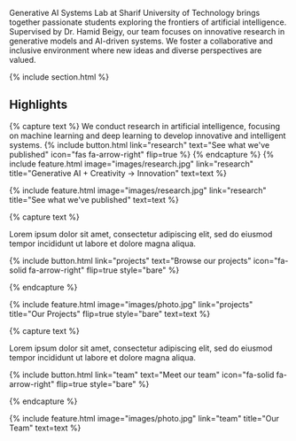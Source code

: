 ---
---

<!-- # sharifisl's Website -->

Generative AI Systems Lab at Sharif University of Technology brings together passionate students exploring the frontiers of artificial intelligence. Supervised by Dr. Hamid Beigy, our team focuses on innovative research in generative models and AI-driven systems. We foster a collaborative and inclusive environment where new ideas and diverse perspectives are valued.

{% include section.html %}

## Highlights

{% capture text %}
We conduct research in artificial intelligence, focusing on machine learning and deep learning to develop innovative and intelligent systems.
{% include button.html link="research" text="See what we've published" icon="fas fa-arrow-right" flip=true %}
{% endcapture %} 
{% include feature.html image="images/research.jpg" link="research" title="Generative AI + Creativity → Innovation" text=text %}

{%
  include feature.html
  image="images/research.jpg"
  link="research"
  title="See what we've published"
  text=text
%}

{% capture text %}

Lorem ipsum dolor sit amet, consectetur adipiscing elit, sed do eiusmod tempor incididunt ut labore et dolore magna aliqua.

{%
  include button.html
  link="projects"
  text="Browse our projects"
  icon="fa-solid fa-arrow-right"
  flip=true
  style="bare"
%}

{% endcapture %}

{%
  include feature.html
  image="images/photo.jpg"
  link="projects"
  title="Our Projects"
  flip=true
  style="bare"
  text=text
%}

{% capture text %}

Lorem ipsum dolor sit amet, consectetur adipiscing elit, sed do eiusmod tempor incididunt ut labore et dolore magna aliqua.

{%
  include button.html
  link="team"
  text="Meet our team"
  icon="fa-solid fa-arrow-right"
  flip=true
  style="bare"
%}

{% endcapture %}

{%
  include feature.html
  image="images/photo.jpg"
  link="team"
  title="Our Team"
  text=text
%}
